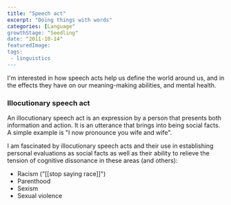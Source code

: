 ```yaml
---
title: "Speech act"
excerpt: "Doing things with words"
categories: [Language"
growthStage: "Seedling"
date: "2011-10-14"
featuredImage: 
tags:
 - linguistics
---
```

I'm interested in how speech acts help us define the world around us, and in the effects they have on our meaning-making abilities, and mental health.

### Illocutionary speech act

An illocutionary speech act is an expression by a person that presents both information and action. It is an utterance that brings into being social facts. A simple example is "I now pronounce you wife and wife".

I am fascinated by illocutionary speech acts and their use in establishing personal evaluations as social facts as well as their ability to relieve the tension of cognitive dissonance in these areas (and others):
- Racism ("[[stop saying race]]")
- Parenthood
- Sexism
- Sexual violence